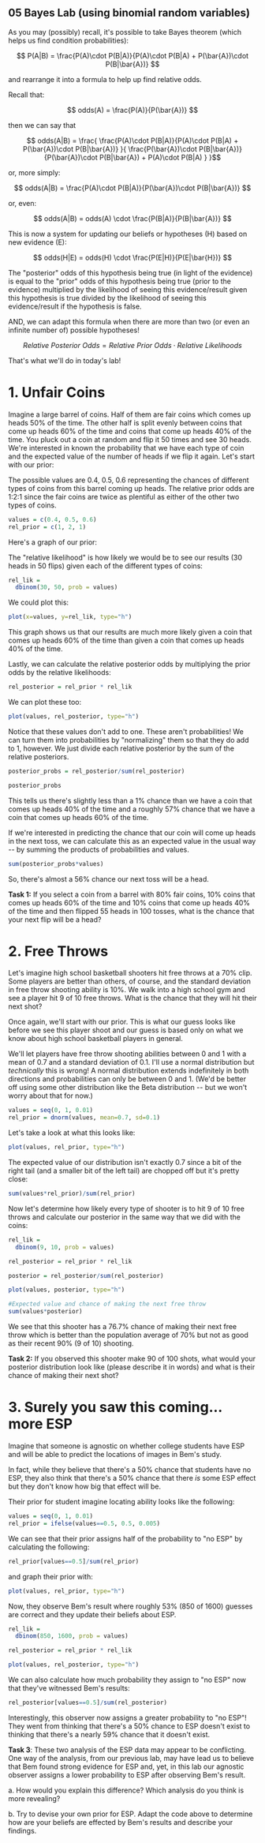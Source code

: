 05 Bayes Lab (using binomial random variables)
-------------------------------------

As you may (possibly) recall, it's possible to take Bayes theorem (which helps us find condition probabilities):

$$ P(A|B) = 
\frac{P(A)\cdot P(B|A)}{P(A)\cdot P(B|A) + P(\bar{A})\cdot P(B|\bar{A})} $$

and rearrange it into a formula to help up find relative odds.

Recall that:

$$ odds(A) = \frac{P(A)}{P(\bar{A})} $$

then we can say that 

$$ odds(A|B) = \frac{
\frac{P(A)\cdot P(B|A)}{P(A)\cdot P(B|A) + P(\bar{A})\cdot P(B|\bar{A})}
}{
\frac{P(\bar{A})\cdot P(B|\bar{A})}{P(\bar{A})\cdot P(B|\bar{A}) + P(A)\cdot P(B|A) }
}$$ 

or, more simply:

$$ odds(A|B) = \frac{P(A)\cdot P(B|A)}{P(\bar{A})\cdot P(B|\bar{A})} $$ 

or, even:

$$ odds(A|B) = odds(A) \cdot \frac{P(B|A)}{P(B|\bar{A})} $$ 

This is now a system for updating our beliefs or hypotheses (H) based on new evidence (E):

$$ odds(H|E) = odds(H) \cdot \frac{P(E|H)}{P(E|\bar{H})} $$

The "posterior" odds of this hypothesis being true (in light of the evidence) is equal to the "prior" odds of this hypothesis being true (prior to the evidence) multiplied by the likelihood of seeing this evidence/result given this hypothesis is true divided by the likelihood of seeing this evidence/result if the hypothesis is false.

AND, we can adapt this formula when there are more than two (or even an infinite number of) possible hypotheses!

$$ Relative\ Posterior\ Odds = Relative\ Prior\ Odds \cdot Relative\ Likelihoods $$

That's what we'll do in today's lab!

# 1. Unfair Coins

Imagine a large barrel of coins.  Half of them are fair coins which comes up heads 50% of the time.  The other half is split evenly between coins that come up heads 60% of the time and coins that come up heads 40% of the time.  You pluck out a coin at random and flip it 50 times and see 30 heads.  We're interested in known the probability that we have each type of coin and the expected value of the number of heads if we flip it again.  Let's start with our prior:

The possible values are 0.4, 0.5, 0.6 representing the chances of different types of coins from this barrel coming up heads.  The relative prior odds are 1:2:1 since the fair coins are twice as plentiful as either of the other two types of coins.

```r
values = c(0.4, 0.5, 0.6)
rel_prior = c(1, 2, 1)
```

Here's a graph of our prior:


The "relative likelihood" is how likely we would be to see our results (30 heads in 50 flips) given each of the different types of coins:

```r
rel_lik = 
  dbinom(30, 50, prob = values)
```

We could plot this:

```r
plot(x=values, y=rel_lik, type="h")
```

This graph shows us that our results are much more likely given a coin that comes up heads 60% of the time than given a coin that comes up heads 40% of the time.

Lastly, we can calculate the relative posterior odds by multiplying the prior odds by the relative likelihoods:

```r
rel_posterior = rel_prior * rel_lik
```
We can plot these too:

```r
plot(values, rel_posterior, type="h")
```

Notice that these values don't add to one.  These aren't probabilities!  We can turn them into probabilities by "normalizing" them so that they do add to 1, however.  We just divide each relative posterior by the sum of the relative posteriors.

```r
posterior_probs = rel_posterior/sum(rel_posterior)

posterior_probs
```
This tells us there's slightly less than a 1% chance than we have a coin that comes up heads 40% of the time and a roughly 57% chance that we have a coin that comes up heads 60% of the time.

If we're interested in predicting the chance that our coin will come up heads in the next toss, we can calculate this as an expected value in the usual way -- by summing the products of probabilities and values.

```r
sum(posterior_probs*values)
```

So, there's almost a 56% chance our next toss will be a head.

**Task 1:**  If you select a coin from a barrel with 80% fair coins, 10% coins that comes up heads 60% of the time and 10% coins that come up heads 40% of the time and then flipped 55 heads in 100 tosses, what is the chance that your next flip will be a head?

# 2. Free Throws

Let's imagine high school basketball shooters hit free throws at a 70% clip.  Some players are better than others, of course, and the standard deviation in free throw shooting ability is 10%.  We walk into a high school gym and see a player hit 9 of 10 free throws.  What is the chance that they will hit their next shot?

Once again, we'll start with our prior.  This is what our guess looks like before we see this player shoot and our guess is based only on what we know about high school basketball players in general.

We'll let players have free throw shooting abilities between 0 and 1 with a mean of 0.7 and a standard deviation of 0.1.  I'll use a normal distribution but *technically* this is wrong!  A normal distribution extends indefinitely in both directions and probabilities can only be between 0 and 1. (We'd be better off using some other distribution like the Beta distribution -- but we won't worry about that for now.)

```r
values = seq(0, 1, 0.01)
rel_prior = dnorm(values, mean=0.7, sd=0.1)
```
Let's take a look at what this looks like:

```r
plot(values, rel_prior, type="h")
```
The expected value of our distribution isn't exactly 0.7 since a bit of the right tail (and a smaller bit of the left tail) are chopped off but it's pretty close:

```r
sum(values*rel_prior)/sum(rel_prior)
```

Now let's determine how likely every type of shooter is to hit 9 of 10 free throws and calculate our posterior in the same way that we did with the coins:

```r
rel_lik = 
  dbinom(9, 10, prob = values)

rel_posterior = rel_prior * rel_lik

posterior = rel_posterior/sum(rel_posterior)

plot(values, posterior, type="h")

#Expected value and chance of making the next free throw
sum(values*posterior) 
```

We see that this shooter has a 76.7% chance of making their next free throw which is better than the population average of 70% but not as good as their recent 90% (9 of 10) shooting.

**Task 2:**  If you observed this shooter make 90 of 100 shots, what would your posterior distribution look like (please describe it in words) and what is their chance of making their next shot?

# 3. Surely you saw this coming... more ESP

Imagine that someone is agnostic on whether college students have ESP and will be able to predict the locations of images in Bem's study.

In fact, while they believe that there's a 50% chance that students have no ESP, they also think that there's a 50% chance that there *is* some ESP effect but they don't know how big that effect will be.

Their prior for student imagine locating ability looks like the following:

```r
values = seq(0, 1, 0.01)
rel_prior = ifelse(values==0.5, 0.5, 0.005)
```

We can see that their prior assigns half of the probability to "no ESP" by calculating the following:

```r
rel_prior[values==0.5]/sum(rel_prior)
```

and graph their prior with:

```r
plot(values, rel_prior, type="h")
```

Now, they observe Bem's result where roughly 53% (850 of 1600) guesses are correct and they update their beliefs about ESP.

```r
rel_lik = 
  dbinom(850, 1600, prob = values)

rel_posterior = rel_prior * rel_lik

plot(values, rel_posterior, type="h")
```

We can also calculate how much probability they assign to "no ESP" now that they've witnessed Bem's results:

```r
rel_posterior[values==0.5]/sum(rel_posterior)
```

Interestingly, this observer now assigns a greater probability to "no ESP"!  They went from thinking that there's a 50% chance to ESP doesn't exist to thinking that there's a nearly 59% chance that it doesn't exist.

**Task 3**: These two analysis of the ESP data may appear to be conflicting.  One way of the analysis, from our previous lab, may have lead us to believe that Bem found strong evidence for ESP and, yet, in this lab our agnostic observer assigns a lower probability to ESP after observing Bem's result.  

a. How would you explain this difference?  Which analysis do you think is more revealing?

b. Try to devise your own prior for ESP.  Adapt the code above to determine how are your beliefs are effected by Bem's results and describe your findings.
